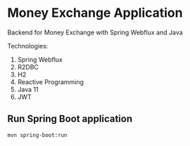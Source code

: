 # Money Exchange Application

Backend for Money Exchange with Spring Webflux and Java

Technologies:

1. Spring Webflux
2. R2DBC
3. H2
4. Reactive Programming
5. Java 11
6. JWT

## Run Spring Boot application
```
mvn spring-boot:run
```

